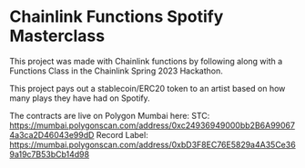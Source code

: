 # Chainlink Functions Spotify Masterclass

This project was made with Chainlink functions by following along with a Functions Class in the Chainlink Spring 2023 Hackathon.

This project pays out a stablecoin/ERC20 token to an artist based on how many plays they have had on Spotify.

The contracts are live on Polygon Mumbai here:
STC:
https://mumbai.polygonscan.com/address/0xc24936949000bb2B6A990674a3ca2D46043e99dD
Record Label:
https://mumbai.polygonscan.com/address/0xbD3F8EC76E5829a4A35Ce369a19c7B53bCb14d98
